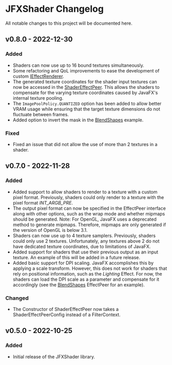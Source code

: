 # JFXShader Changelog

All notable changes to this project will be documented here.

## v0.8.0 - 2022-12-30

### Added
- Shaders can now use up to 16 bound textures simultaneously.
- Some refactoring and QoL improvements to ease the development of custom [IEffectRenderer](src/main/java/de/teragam/jfxshader/IEffectRenderer.java).
- The generated texture coordinates for the shader input textures can now be accessed in the [ShaderEffectPeer](src/main/java/de/teragam/jfxshader/ShaderEffectPeer.java). This allows the shaders to compensate for the varying texture coordinates caused by JavaFX's internal texture pooling.
- The `ImagePoolPolicy.QUANTIZED` option has been added to allow better VRAM usage while ensuring that the target texture dimensions do not fluctuate between frames.
- Added option to invert the mask in the [BlendShapes](src/main/java/de/teragam/jfxshader/samples/blendshapes/BlendShapesEffectPeer.java) example.

### Fixed
- Fixed an issue that did not allow the use of more than 2 textures in a shader.

## v0.7.0 - 2022-11-28

### Added

- Added support to allow shaders to render to a texture with a custom pixel format. Previously, shaders could only
  render to a texture with the pixel format *INT_ARGB_PRE*.
- The output pixel format can now be specified in the EffectPeer interface along with other options, such as the wrap
  mode and whether mipmaps should be generated.
  Note: For OpenGL, JavaFX uses a deprecated method to generate mipmaps. Therefore, mipmaps are only generated if the
  version of OpenGL is below 3.1.
- Shaders can now use up to 4 texture samplers. Previously, shaders could only use 2 textures. Unfortunately, any
  textures above 2 do not have dedicated texture coordinates, due to limitations of JavaFX.
- Added support for shaders that use their previous output as an input texture. An example of this will be added in a
  future release.
- Added basic support for DPI scaling. JavaFX accomplishes this by applying a scale transform. However, this does not
  work for shaders that rely on positional information, such as the *Lighting* Effect. For now, the shaders can load the
  DPI scale as a parameter and compensate for it accordingly (see
  the [BlendShapes](src/main/java/de/teragam/jfxshader/samples/blendshapes/BlendShapesEffectPeer.java) EffectPeer for an
  example).

### Changed

- The Constructor of ShaderEffectPeer now takes a ShaderEffectPeerConfig instead of a FilterContext.

## v0.5.0 - 2022-10-25

### Added

- Initial release of the JFXShader library.
